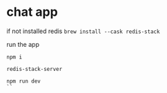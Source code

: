 # chat app

if not installed redis 
``brew install --cask redis-stack``

run the app
```
npm i

redis-stack-server

npm run dev
``
